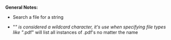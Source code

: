 **General Notes:**
* Search a file for a string

* "*" is considered a wildcard character, it's use when specifying file types like "*.pdf" will list all instances of .pdf's no matter the name